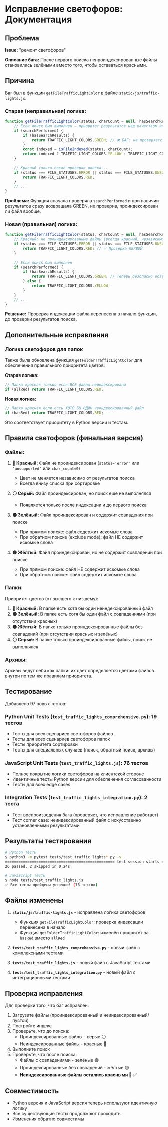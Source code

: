 # Исправление светофоров: Документация

## Проблема

**Issue:** "ремонт светофоров"

**Описание бага:** После первого поиска непроиндексированные файлы становились зелёными вместо того, чтобы оставаться красными.

## Причина

Баг был в функции `getFileTrafficLightColor` в файле `static/js/traffic-lights.js`.

### Старая (неправильная) логика:

```javascript
function getFileTrafficLightColor(status, charCount = null, hasSearchResults = false, searchPerformed = false) {
    // Если поиск был выполнен — приоритет результатов над качеством индексации
    if (searchPerformed) {
        if (hasSearchResults) {
            return TRAFFIC_LIGHT_COLORS.GREEN; // ❌ БАГ: не проверяется индексация!
        }
        const indexed = isFileIndexed(status, charCount);
        return indexed ? TRAFFIC_LIGHT_COLORS.YELLOW : TRAFFIC_LIGHT_COLORS.RED;
    }
    
    // Красный только после проверки поиска...
    if (status === FILE_STATUSES.ERROR || status === FILE_STATUSES.UNSUPPORTED || charCount === 0) {
        return TRAFFIC_LIGHT_COLORS.RED;
    }
    // ...
}
```

**Проблема:** Функция сначала проверяла `searchPerformed` и при наличии результатов сразу возвращала GREEN, не проверив, проиндексирован ли файл вообще.

### Новая (правильная) логика:

```javascript
function getFileTrafficLightColor(status, charCount = null, hasSearchResults = false, searchPerformed = false) {
    // Красный: не проиндексированные файлы (всегда красный, независимо от поиска)
    if (status === FILE_STATUSES.ERROR || status === FILE_STATUSES.UNSUPPORTED || charCount === 0) {
        return TRAFFIC_LIGHT_COLORS.RED; // ✅ Проверка ПЕРВОЙ
    }
    
    // Если поиск был выполнен
    if (searchPerformed) {
        if (hasSearchResults) {
            return TRAFFIC_LIGHT_COLORS.GREEN; // Теперь безопасно возвращать GREEN
        } else {
            return TRAFFIC_LIGHT_COLORS.YELLOW;
        }
    }
    // ...
}
```

**Решение:** Проверка индексации файла перенесена в начало функции, до проверки результатов поиска.

## Дополнительные исправления

### Логика светофоров для папок

Также была обновлена функция `getFolderTrafficLightColor` для обеспечения правильного приоритета цветов:

**Старая логика:**
```javascript
// Папка красная только если ВСЕ файлы неиндексированы
if (allRed) return TRAFFIC_LIGHT_COLORS.RED;
```

**Новая логика:**
```javascript
// Папка красная если есть ХОТЯ БЫ ОДИН неиндексированный файл
if (hasRed) return TRAFFIC_LIGHT_COLORS.RED;
```

Это соответствует приоритету в Python версии и тестам.

## Правила светофоров (финальная версия)

### Файлы:

1. **🔴 Красный:** Файл не проиндексирован (`status='error'` или `'unsupported'` или `char_count=0`)
   - Цвет не меняется независимо от результатов поиска
   - Всегда внизу списка при сортировке

2. **⚪ Серый:** Файл проиндексирован, но поиск ещё не выполнялся
   - Появляется только после индексации и до первого поиска

3. **🟢 Зелёный:** Файл проиндексирован и содержит совпадения при поиске
   - При прямом поиске: файл содержит искомые слова
   - При обратном поиске (exclude mode): файл НЕ содержит искомые слова

4. **🟡 Жёлтый:** Файл проиндексирован, но не содержит совпадений при поиске
   - При прямом поиске: файл НЕ содержит искомые слова
   - При обратном поиске: файл содержит искомые слова

### Папки:

Приоритет цветов (от высшего к низшему):

1. **🔴 Красный:** В папке есть хотя бы один неиндексированный файл
2. **🟢 Зелёный:** В папке есть хотя бы один файл с совпадениями (при отсутствии красных)
3. **🟡 Жёлтый:** В папке только проиндексированные файлы без совпадений (при отсутствии красных и зелёных)
4. **⚪ Серый:** В папке только проиндексированные файлы, поиск не выполнялся

### Архивы:

Архивы ведут себя как папки: их цвет определяется цветами файлов внутри по тем же правилам приоритета.

## Тестирование

Добавлено 97 новых тестов:

### Python Unit Tests (`test_traffic_lights_comprehensive.py`): 19 тестов
- Тесты для всех сценариев светофоров файлов
- Тесты для всех сценариев светофоров папок
- Тесты приоритета сортировки
- Тесты для специальных случаев (поиск, обратный поиск, архивы)

### JavaScript Unit Tests (`test_traffic_lights.js`): 76 тестов
- Полное покрытие логики светофоров на клиентской стороне
- Идентичные тесты Python версии для обеспечения согласованности
- Тесты для всех edge cases

### Integration Tests (`test_traffic_lights_integration.py`): 2 теста
- Тест воспроизведения бага (проверяет, что исправление работает)
- Тест corner case: неиндексированный файл с искусственно установленными результатами

## Результаты тестирования

```bash
# Python тесты
$ python3 -m pytest tests/test_traffic_lights*.py -v
================================================= test session starts ==================================================
26 passed, 2 skipped in 0.24s

# JavaScript тесты
$ node tests/test_traffic_lights.js
✅ Все тесты пройдены успешно! (76 тестов)
```

## Файлы изменены

1. **`static/js/traffic-lights.js`** - исправлена логика светофоров
   - Функция `getFileTrafficLightColor`: проверка индексации перенесена в начало
   - Функция `getFolderTrafficLightColor`: изменён приоритет на `hasRed` вместо `allRed`

2. **`tests/test_traffic_lights_comprehensive.py`** - новый файл с комплексными тестами

3. **`tests/test_traffic_lights.js`** - новый файл с JavaScript тестами

4. **`tests/test_traffic_lights_integration.py`** - новый файл с интеграционными тестами

## Проверка исправления

Для проверки того, что баг исправлен:

1. Загрузите файлы (проиндексированный и неиндексированный/пустой)
2. Постройте индекс
3. Проверьте, что до поиска:
   - Проиндексированные файлы - серые ⚪
   - Неиндексированные файлы - красные 🔴
4. Выполните поиск
5. Проверьте, что после поиска:
   - Файлы с совпадениями - зелёные 🟢
   - Проиндексированные без совпадений - жёлтые 🟡
   - **Неиндексированные файлы остались красными 🔴** ✅

## Совместимость

- Python версия и JavaScript версия теперь используют идентичную логику
- Все существующие тесты продолжают проходить
- Изменения обратно совместимы
